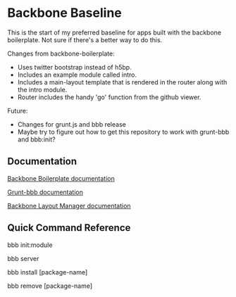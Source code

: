 Backbone Baseline
====================

This is the start of my preferred baseline for apps built with the backbone boilerplate. Not sure if there's a better way to do this.


Changes from backbone-boilerplate:

* Uses twitter bootstrap instead of h5bp.
* Includes an example module called intro.
* Includes a main-layout template that is rendered in the router along with the intro module.
* Router includes the handy 'go' function from the github viewer.


Future:

* Changes for grunt.js and bbb release
* Maybe try to figure out how to get this repository to work with grunt-bbb and bbb:init?


## Documentation ##

[Backbone Boilerplate documentation](https://github.com/tbranyen/backbone-boilerplate/wiki)

[Grunt-bbb documentation](https://github.com/backbone-boilerplate/grunt-bbb#readme)

[Backbone Layout Manager documentation](http://tbranyen.github.com/backbone.layoutmanager/)

## Quick Command Reference ##

bbb init:module

bbb server

bbb install [package-name]

bbb remove [package-name]
